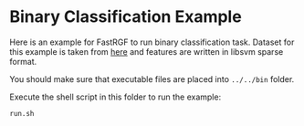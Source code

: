 # Binary Classification Example

Here is an example for FastRGF to run binary classification task.
Dataset for this example is taken from [here](https://www.csie.ntu.edu.tw/~cjlin/libsvmtools/datasets/binary.html#madelon) and features are written in libsvm sparse format.

You should make sure that executable files are placed into `../../bin` folder.

Execute the shell script in this folder to run the example:

```
run.sh
```
